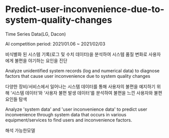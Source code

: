 # Predict-user-inconvenience-due-to-system-quality-changes
Time Series Data(LG, Dacon)


AI competition period: 2021/01.06 ~ 2021/02/03

비식별화 된 시스템 기록(로그 및 수치 데이터)을 분석하여 시스템 품질 변화로 사용자에게 불편을 야기하는 요인을 진단


Analyze unidentified system records (log and numerical data) to diagnose factors that cause user inconvenience due to system quality changes


다양한 장비/서비스에서 일어나는 시스템 데이터를 통해 사용자의 불편을 예지하기 위해 ‘시스템 데이터’와 ‘사용자 불편 발생 데이터’를 분석하여 불편을 느낀 사용자와 불편 요인들 탐색


Analyze 'system data' and 'user inconvenience data' to predict user inconvenience through system data that occurs in various equipment/services to find users and inconvenience factors.

해석 가능한모델

